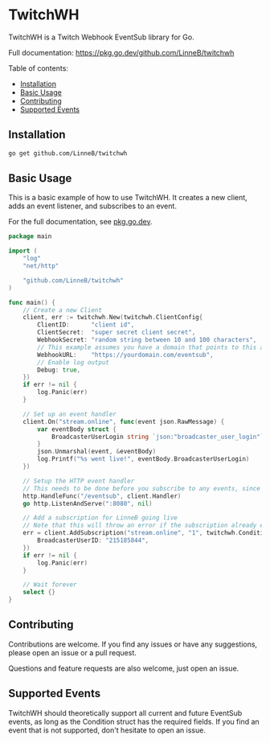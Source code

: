 # TwitchWH

TwitchWH is a Twitch Webhook EventSub library for Go.

Full documentation: https://pkg.go.dev/github.com/LinneB/twitchwh

Table of contents:

- [Installation](#installation)
- [Basic Usage](#basic-usage)
- [Contributing](#contributing)
- [Supported Events](#supported-events)

## Installation

```bash
go get github.com/LinneB/twitchwh
```

## Basic Usage

This is a basic example of how to use TwitchWH. It creates a new client, adds an event listener, and subscribes to an event.

For the full documentation, see [pkg.go.dev](https://pkg.go.dev/github.com/LinneB/twitchwh).

```go
package main

import (
	"log"
	"net/http"

	"github.com/LinneB/twitchwh"
)

func main() {
	// Create a new Client
	client, err := twitchwh.New(twitchwh.ClientConfig{
		ClientID:      "client id",
		ClientSecret:  "super secret client secret",
		WebhookSecret: "random string between 10 and 100 characters",
		// This example assumes you have a domain that points to this app on port 8080
		WebhookURL:    "https://yourdomain.com/eventsub",
		// Enable log output
		Debug: true,
	})
	if err != nil {
		log.Panic(err)
	}

	// Set up an event handler
	client.On("stream.online", func(event json.RawMessage) {
		var eventBody struct {
			BroadcasterUserLogin string `json:"broadcaster_user_login"`
		}
		json.Unmarshal(event, &eventBody)
		log.Printf("%s went live!", eventBody.BroadcasterUserLogin)
	})

	// Setup the HTTP event handler
	// This needs to be done before you subscribe to any events, since AddSubscription will wait until Twitch sends the challenge request
	http.HandleFunc("/eventsub", client.Handler)
	go http.ListenAndServe(":8080", nil)

	// Add a subscription for LinneB going live
	// Note that this will throw an error if the subscription already exists
	err = client.AddSubscription("stream.online", "1", twitchwh.Condition{
		BroadcasterUserID: "215185844",
	})
	if err != nil {
		log.Panic(err)
	}

	// Wait forever
	select {}
}
```

## Contributing

Contributions are welcome. If you find any issues or have any suggestions, please open an issue or a pull request.

Questions and feature requests are also welcome, just open an issue.

## Supported Events

TwitchWH should theoretically support all current and future EventSub events, as long as the Condition struct has the required fields. If you find an event that is not supported, don't hesitate to open an issue.

